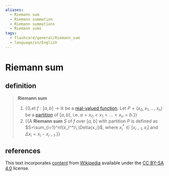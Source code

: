 ```yaml
---
aliases:
  - Riemann sum
  - Riemann summation
  - Riemann summations
  - Riemann sums
tags:
  - flashcard/general/Riemann_sum
  - language/in/English
---
```


# Riemann sum

## definition

> __Riemann sum__
>
> 1. {{Let $f:[a,b]\to\mathbb{R}$ be a [real-valued function](real-valued%20function.md). Let $P=(x_0,x_1,\ldots,x_n)$ be a [partition](partition%20of%20an%20interval.md) of $[a,b]$, i.e. $a=x_0<x_1<\ldots<x_n=b$.}}
> 2. {{A __Riemann sum__ $S$ of $f$ over $[a,b]$ with partition $P$ is defined as $S=\sum_{i=1}^nf(x_i^*)\,\Delta{x_i}$, where $x_i^*\in[x_{i-1},x_i]$ and $\Delta{x_i}=x_i-x_{i-1}$.}} <!--SR:!2024-04-20,88,270!2024-02-19,46,250-->

## references

This text incorporates [content](https://en.wikipedia.org/wiki/Riemann_sum) from [Wikipedia](Wikipedia.md) available under the [CC BY-SA 4.0](https://creativecommons.org/licenses/by-sa/4.0/) license.
